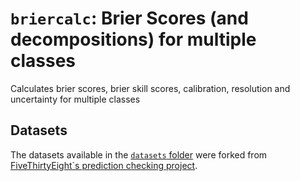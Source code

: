 # `briercalc`: Brier Scores (and decompositions) for multiple classes
Calculates brier scores, brier skill scores, calibration, resolution and uncertainty for multiple classes

## Datasets
The datasets available in the [`datasets` folder](datasets) were forked from [FiveThirtyEight`s prediction checking project](https://projects.fivethirtyeight.com/checking-our-work/us-senate-elections/).
